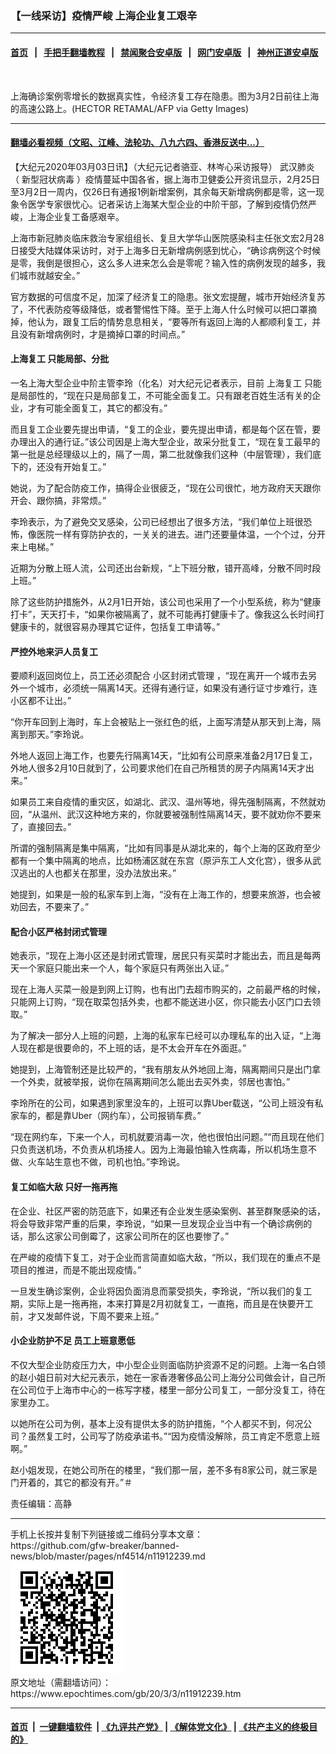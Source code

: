 ### 【一线采访】疫情严峻 上海企业复工艰辛
------------------------

#### [首页](https://github.com/gfw-breaker/banned-news/blob/master/README.md) &nbsp;&nbsp;|&nbsp;&nbsp; [手把手翻墙教程](https://github.com/gfw-breaker/guides/wiki) &nbsp;&nbsp;|&nbsp;&nbsp; [禁闻聚合安卓版](https://github.com/gfw-breaker/bn-android) &nbsp;&nbsp;|&nbsp;&nbsp; [网门安卓版](https://github.com/oGate2/oGate) &nbsp;&nbsp;|&nbsp;&nbsp; [神州正道安卓版](https://github.com/SzzdOgate/update) 



<div><img alt="" class="aligncenter wp-post-image" src="https://i.epochtimes.com/assets/uploads/2020/03/GettyImages-1204578401-600x400.jpg"/>
<div class="red16 caption">
 <p>
  上海确诊案例零增长的数据真实性，令经济复工存在隐患。图为3月2日前往上海的高速公路上。(HECTOR RETAMAL/AFP via Getty Images)
 </p>
</div>
</div><hr/>

#### [翻墙必看视频（文昭、江峰、法轮功、八九六四、香港反送中...）](https://github.com/gfw-breaker/banned-news/blob/master/pages/link3.md)

<div><p>
 【大纪元2020年03月03日讯】（大纪元记者骆亚、林岑心采访报导）
 <ok href="https://www.epochtimes.com/gb/tag/%E6%AD%A6%E6%B1%89%E8%82%BA%E7%82%8E.html">
  武汉肺炎
 </ok>
 （
 <ok href="https://www.epochtimes.com/gb/tag/%E6%96%B0%E5%9E%8B%E5%86%A0%E7%8A%B6%E7%97%85%E6%AF%92.html">
  新型冠状病毒
 </ok>
 ）疫情蔓延中国各省，据上海市卫健委公开资讯显示，2月25日至3月2日一周内，仅26日有通报1例新增案例，其余每天新增病例都是零，这一现象令医学专家很忧心。记者采访上海某大型企业的中阶干部，了解到疫情仍然严峻，上海企业复工备感艰辛。
</p>
<p>
 上海市新冠肺炎临床救治专家组组长、复旦大学华山医院感染科主任张文宏2月28日接受大陆媒体采访时，对于上海多日无新增病例感到忧心，“确诊病例这个时候是零，我倒是很担心，这么多人进来怎么会是零呢？输入性的病例发现的越多，我们城市就越安全。”
</p>
<p>
 官方数据的可信度不足，加深了经济复工的隐患。张文宏提醒，城市开始经济复苏了，不代表防疫等级降低，或者警惕性下降。至于上海人什么时候可以把口罩摘掉，他认为，跟复工后的情势息息相关，“要等所有返回上海的人都顺利复工，并且没有新增病例时，才是摘掉口罩的时间点。”
</p>
<h4>
 <ok href="https://www.epochtimes.com/gb/tag/%E4%B8%8A%E6%B5%B7%E5%A4%8D%E5%B7%A5.html">
  上海复工
 </ok>
 只能局部、分批
</h4>
<p>
 一名上海大型企业中阶主管李玲（化名）对大纪元记者表示，目前
 <ok href="https://www.epochtimes.com/gb/tag/%E4%B8%8A%E6%B5%B7%E5%A4%8D%E5%B7%A5.html">
  上海复工
 </ok>
 只能是局部性的，“现在只是局部复工，不可能全面复工。只有跟老百姓生活有关的企业，才有可能全面复工，其它的都没有。”
</p>
<p>
 而且复工企业要先提出申请，“复工的企业，要先提出申请，都是每个区在管，要办理出入的通行证。”该公司因是上海大型企业，故采分批复工，“现在复工最早的第一批是总经理级以上的，隔了一周，第二批就像我们这种（中层管理），我们底下的，还没有开始复工。”
</p>
<p>
 她说，为了配合防疫工作，搞得企业很疲乏，“现在公司很忙，地方政府天天跟你开会、跟你搞，非常烦。”
</p>
<p>
 李玲表示，为了避免交叉感染，公司已经想出了很多方法，“我们单位上班很恐怖，像医院一样有穿防护衣的，一关关的进去。进门还要量体温，一个个过，分开来上电梯。”
</p>
<p>
 近期为分散上班人流，公司还出台新规，“上下班分散，错开高峰，分散不同时段上班。”
</p>
<p>
 除了这些防护措施外，从2月1日开始，该公司也采用了一个小型系统，称为“健康打卡”，天天打卡，“如果你被隔离了，就不可能再打健康卡了。像我这么长时间打健康卡的，就很容易办理其它证件，包括复工申请等。”
</p>
<h4>
 严控外地来沪人员复工
</h4>
<p>
 要顺利返回岗位上，员工还必须配合
 <ok href="https://www.epochtimes.com/gb/tag/%E5%B0%8F%E5%8C%BA%E5%B0%81%E9%97%AD%E5%BC%8F%E7%AE%A1%E7%90%86.html">
  小区封闭式管理
 </ok>
 ，“现在离开一个城市去另外一个城市，必须统一隔离14天。还得有通行证，如果没有通行证寸步难行，连小区都不让出。”
</p>
<p>
 “你开车回到上海时，车上会被贴上一张红色的纸，上面写清楚从那天到上海，隔离到那天。”李玲说。
</p>
<p>
 外地人返回上海工作，也要先行隔离14天，“比如有公司原来准备2月17日复工，外地人很多2月10日就到了，公司要求他们在自己所租赁的房子内隔离14天才出来。”
</p>
<p>
 如果员工来自疫情的重灾区，如湖北、武汉、温州等地，得先强制隔离，不然就劝回，“从温州、武汉这种地方来的，你就要被强制性隔离14天，要不就劝你不要来了，直接回去。”
</p>
<p>
 所谓的强制隔离是集中隔离，“比如有同事是从湖北来的，每个上海的区政府至少都有一个集中隔离的地点，比如杨浦区就在东宫（原沪东工人文化宫），很多从武汉逃出的人也都关在那里，没办法放出来。”
</p>
<p>
 她提到，如果是一般的私家车到上海，“没有在上海工作的，想要来旅游，也会被劝回去，不要来了。”
</p>
<h4>
 配合小区严格封闭式管理
</h4>
<p>
 她表示，“现在上海小区还是封闭式管理，居民只有买菜时才能出去，而且是每两天一个家庭只能出来一个人，每个家庭只有两张出入证。”
</p>
<p>
 现在上海人买菜一般是到网上订购，也有出门去超市购买的，之前最严格的时候，只能网上订购，“现在取菜包括外卖，也都不能送进小区，你只能去小区门口去领取。”
</p>
<p>
 为了解决一部分人上班的问题，上海的私家车已经可以办理私车的出入证，“上海人现在都是很要命的，不上班的话，是不太会开车在外面逛。”
</p>
<p>
 她提到，上海管制还是比较严的，“我有朋友从外地回上海，隔离期间只是出门拿一个外卖，就被举报，说你在隔离期间怎么能出去买外卖，邻居也害怕。”
</p>
<p>
 李玲所在的公司，如果遇到家里没车的，上班可以靠Uber载送，“公司上班没有私家车的，都是靠Uber（网约车），公司报销车费。”
</p>
<p>
 “现在网约车，下来一个人，司机就要消毒一次，他也很怕出问题。”“而且现在他们只负责送机场，不负责从机场接人。因为上海最怕输入性病毒，所以机场生意不做、火车站生意也不做，司机也怕。”李玲说。
</p>
<h4>
 复工如临大敌 只好一拖再拖
</h4>
<p>
 在企业、社区严密的防范底下，如果还有企业发生感染案例、甚至群聚感染的话，将会导致非常严重的后果，李玲说，“如果一旦发现企业当中有一个确诊病例的话，那么这家公司倒霉了，这家公司所在的区也要惨了。”
</p>
<p>
 在严峻的疫情下复工，对于企业而言简直如临大敌，“所以，我们现在的重点不是项目的推进，而是不能出现疫情。”
</p>
<p>
 一旦发生确诊案例，企业将因负面消息而蒙受损失，李玲说，“所以我们的复工期，实际上是一拖再拖，本来打算是2月初就复工，一直拖，而且是在快要开工前，才又发邮件说，下周不要来上班。”
</p>
<h4>
 小企业防护不足 员工上班意愿低
</h4>
<p>
 不仅大型企业防疫压力大，中小型企业则面临防护资源不足的问题。上海一名白领的赵小姐日前对大纪元表示，她在一家香港奢侈品公司上海分公司做会计，自己所在公司位于上海市中心的一栋写字楼，楼里一部分公司复工，一部分没复工，待在家里办工。
</p>
<p>
 以她所在公司为例，基本上没有提供太多的防护措施，“个人都买不到，何况公司？虽然复工时，公司写了防疫承诺书。”“因为疫情没解除，员工肯定不愿意上班啊。”
</p>
<p>
 赵小姐发现，在她公司所在的楼里，“我们那一层，差不多有8家公司，就三家是门开着的，其它的都没有开。”＃
</p>
<p>
 责任编辑：高静
</p>
</div>
<hr/>
手机上长按并复制下列链接或二维码分享本文章：<br/>
https://github.com/gfw-breaker/banned-news/blob/master/pages/nf4514/n11912239.md <br/>
<a href='https://github.com/gfw-breaker/banned-news/blob/master/pages/nf4514/n11912239.md'><img src='https://github.com/gfw-breaker/banned-news/blob/master/pages/nf4514/n11912239.md.png'/></a> <br/>
原文地址（需翻墙访问）：https://www.epochtimes.com/gb/20/3/3/n11912239.htm


------------------------
#### [首页](https://github.com/gfw-breaker/banned-news/blob/master/README.md) &nbsp;|&nbsp; [一键翻墙软件](https://github.com/gfw-breaker/nogfw/blob/master/README.md) &nbsp;| [《九评共产党》](https://github.com/gfw-breaker/9ping.md/blob/master/README.md#九评之一评共产党是什么) | [《解体党文化》](https://github.com/gfw-breaker/jtdwh.md/blob/master/README.md) | [《共产主义的终极目的》](https://github.com/gfw-breaker/gczydzjmd.md/blob/master/README.md)


<img src='http://gfw-breaker.win/banned-news/pages/nf4514/n11912239.md' width='0px' height='0px'/>